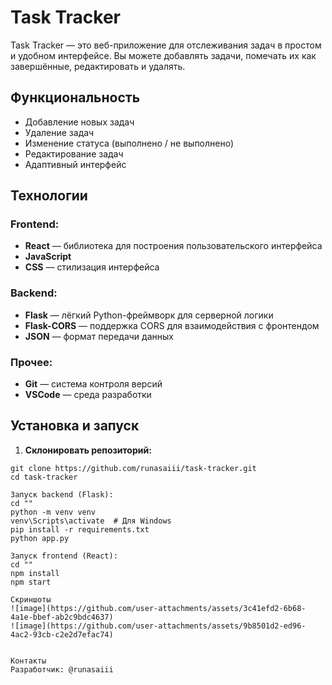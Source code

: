 # Task Tracker
Task Tracker — это веб-приложение для отслеживания задач в простом и удобном интерфейсе. Вы можете добавлять задачи, помечать их как завершённые, редактировать и удалять.

## Функциональность
- Добавление новых задач
- Удаление задач
- Изменение статуса (выполнено / не выполнено)
- Редактирование задач
- Адаптивный интерфейс

## Технологии
### Frontend:
- **React** — библиотека для построения пользовательского интерфейса
- **JavaScript**
- **CSS** — стилизация интерфейса

### Backend:
- **Flask** — лёгкий Python-фреймворк для серверной логики
- **Flask-CORS** — поддержка CORS для взаимодействия с фронтендом
- **JSON** — формат передачи данных

### Прочее:
- **Git** — система контроля версий
- **VSCode** — среда разработки

## Установка и запуск
1. **Склонировать репозиторий:**
```
git clone https://github.com/runasaiii/task-tracker.git
cd task-tracker

Запуск backend (Flask):
cd ""
python -m venv venv
venv\Scripts\activate  # Для Windows
pip install -r requirements.txt
python app.py

Запуск frontend (React):
cd ""
npm install
npm start

Скриншоты
![image](https://github.com/user-attachments/assets/3c41efd2-6b68-4a1e-bbef-ab2c9bdc4637)
![image](https://github.com/user-attachments/assets/9b8501d2-ed96-4ac2-93cb-c2e2d7efac74)


Контакты
Разработчик: @runasaiii
